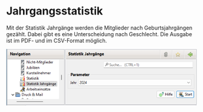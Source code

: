 # Jahrgangsstatistik

Mit der Statistik Jahrgänge werden die Mitglieder nach Geburtsjahrgängen gezählt. Dabei gibt es eine Unterscheidung nach Geschlecht. Die Ausgabe ist im PDF- und im CSV-Format möglich.

![](<img/JahrgaengeStatistikView (1).png>)
